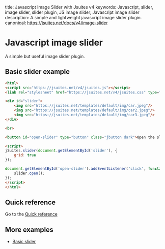 title: Javascript Image Slider with Jsuites v4
keywords: Javascript, slider, image slider, slider plugin, JS image slider, Javascript image slider
description: A simple and lightweight javascript image slider plugin.
canonical: https://jsuites.net/docs/v4/image-slider

Javascript image slider
=======================

A simple but useful image slider plugin.

Basic slider example
--------------------

```html
<html>
<script src="https://jsuites.net/v4/jsuites.js"></script>
<link rel="stylesheet" href="https://jsuites.net/v4/jsuites.css" type="text/css" />

<div id="slider">
    <img src="https://jsuites.net/templates/default/img/car.jpeg"/>
    <img src="https://jsuites.net/templates/default/img/car2.jpeg"/>
    <img src="https://jsuites.net/templates/default/img/car3.jpeg"/>
</div>

<br>

<button id="open-slider" type="button" class="jbutton dark">Open the slider</button>

<script>
jSuites.slider(document.getElementById('slider'), {
    grid: true
});

document.getElementById('open-slider').addEventListener('click', function() {
    slider.open();
});
</script>
</html>
```
  

Quick reference
---------------

Go to the [Quick reference](/docs/v4/image-slider/quick-reference)

  

More examples
-------------

* [Basic slider](/docs/v4/image-slider/basic)
